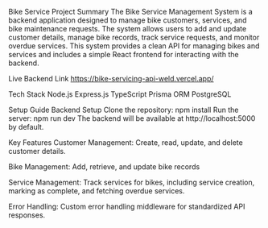 Bike Service
Project Summary
The Bike Service Management System is a backend application designed to manage bike customers, services, and bike maintenance requests. The system allows users to add and update customer details, manage bike records, track service requests, and monitor overdue services. This system provides a clean API for managing bikes and services and includes a simple React frontend for interacting with the backend.

Live Backend Link
https://bike-servicing-api-weld.vercel.app/

Tech Stack
Node.js
Express.js
TypeScript
Prisma ORM
PostgreSQL

Setup Guide
Backend Setup
Clone the repository:
npm install
Run the server:
npm run dev
The backend will be available at http://localhost:5000 by default.

Key Features
Customer Management: Create, read, update, and delete customer details.

Bike Management: Add, retrieve, and update bike records

Service Management: Track services for bikes, including service creation, marking as complete, and fetching overdue services.

Error Handling: Custom error handling middleware for standardized API responses.
